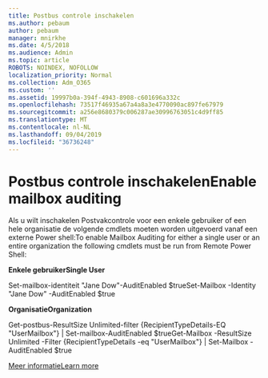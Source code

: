 ```yaml
---
title: Postbus controle inschakelen
ms.author: pebaum
author: pebaum
manager: mnirkhe
ms.date: 4/5/2018
ms.audience: Admin
ms.topic: article
ROBOTS: NOINDEX, NOFOLLOW
localization_priority: Normal
ms.collection: Adm_O365
ms.custom: ''
ms.assetid: 19997b0a-394f-4943-8908-c601696a332c
ms.openlocfilehash: 73517f46935a67a4a8a3e4770090ac897fe67979
ms.sourcegitcommit: a256e8680379c006287ae30996763051c4d9ff85
ms.translationtype: MT
ms.contentlocale: nl-NL
ms.lasthandoff: 09/04/2019
ms.locfileid: "36736248"
---
```

# <a name="enable-mailbox-auditing"></a><span data-ttu-id="d2685-102">Postbus controle inschakelen</span><span class="sxs-lookup"><span data-stu-id="d2685-102">Enable mailbox auditing</span></span>

<span data-ttu-id="d2685-103">Als u wilt inschakelen Postvakcontrole voor een enkele gebruiker of een hele organisatie de volgende cmdlets moeten worden uitgevoerd vanaf een externe Power shell:</span><span class="sxs-lookup"><span data-stu-id="d2685-103">To enable Mailbox Auditing for either a single user or an entire organization the following cmdlets must be run from Remote Power Shell:</span></span>
  
 <span data-ttu-id="d2685-104">**Enkele gebruiker**</span><span class="sxs-lookup"><span data-stu-id="d2685-104">**Single User**</span></span>
  
<span data-ttu-id="d2685-105">Set-mailbox-identiteit "Jane Dow"-AuditEnabled $true</span><span class="sxs-lookup"><span data-stu-id="d2685-105">Set-Mailbox -Identity "Jane Dow" -AuditEnabled $true</span></span>
  
 <span data-ttu-id="d2685-106">**Organisatie**</span><span class="sxs-lookup"><span data-stu-id="d2685-106">**Organization**</span></span>
  
<span data-ttu-id="d2685-107">Get-postbus-ResultSize Unlimited-filter {RecipientTypeDetails-EQ "UserMailbox"} | Set-mailbox-AuditEnabled $true</span><span class="sxs-lookup"><span data-stu-id="d2685-107">Get-Mailbox -ResultSize Unlimited -Filter {RecipientTypeDetails -eq "UserMailbox"} | Set-Mailbox -AuditEnabled $true</span></span>
  
[<span data-ttu-id="d2685-108">Meer informatie</span><span class="sxs-lookup"><span data-stu-id="d2685-108">Learn more</span></span>](https://docs.microsoft.com/office365/securitycompliance/enable-mailbox-auditing)
  

